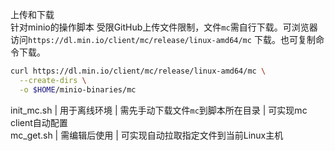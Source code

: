 上传和下载  
针对minio的操作脚本
受限GitHub上传文件限制，文件`mc`需自行下载。可浏览器访问`https://dl.min.io/client/mc/release/linux-amd64/mc` 下载。也可复制命令下载。
```bash
curl https://dl.min.io/client/mc/release/linux-amd64/mc \
  --create-dirs \
  -o $HOME/minio-binaries/mc
  ```
init_mc.sh | 用于离线环境 | 需先手动下载文件`mc`到脚本所在目录 | 可实现mc client自动配置  
mc_get.sh | 需编辑后使用 | 可实现自动拉取指定文件到当前Linux主机
